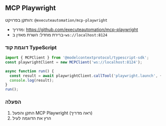 ## MCP Playwright

הותקן בפרויקט: `@executeautomation/mcp-playwright`

- מדריך: https://github.com/executeautomation/mcp-playwright
- ברירת מחדל: השרת מאזין ב-`ws://localhost:8124`

### דוגמת קוד TypeScript
```ts
import { MCPClient } from '@modelcontextprotocol/typescript-sdk';
const playwrightClient = new MCPClient('ws://localhost:8124');

async function run() {
  const result = await playwrightClient.callTool('playwright.launch', { browser: 'chromium' });
  console.log(result);
}
run();
```

### הפעלה
1. התקן והפעל MCP Playwright (ראה מדריך)
2. הרץ את הדוגמה לעיל
